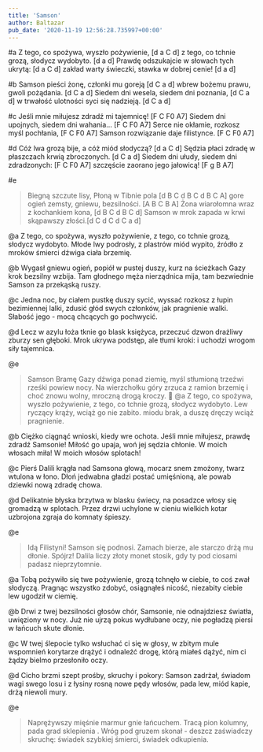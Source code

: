 ```yaml
---
title: 'Samson'
author: Baltazar
pub_date: '2020-11-19 12:56:28.735997+00:00'
---
```


#a
Z tego, co spożywa, wyszło pożywienie, [d a C d]
z tego, co tchnie grozą, słodycz wydobyto. [d a d]
Prawdę odszukajcie w słowach tych ukrytą: [d a C d]
zakład warty świeczki, stawka w dobrej cenie! [d a d]

#b
Samson pieści żonę, członki mu goreją [d C a d]
wbrew bożemu prawu, gwoli pożądania. [d C a d]
Siedem dni wesela, siedem dni poznania, [d C a d]
w trwałość ulotności syci się nadzieją. [d C a d]

#c
Jeśli mnie miłujesz zdradź mi tajemnicę! [F C F0 A7]
Siedem dni upojnych, siedem dni wahania… [F C F0 A7]
Serce nie okłamie, rozkosz myśl pochłania,  [F C F0 A7]
Samson rozwiązanie daje filistynce. [F C F0 A7]

#d
Cóż lwa grozą bije, a cóż miód słodyczą? [d a C d]
Sędzia płaci zdradę w płaszczach krwią zbroczonych. [d C a d]
Siedem dni ułudy, siedem dni zdradzonych: [F C F0 A7]
szczęście zaorano jego jałowicą! [F g B A7]

#e
>Biegną szczute lisy, Płoną w Tibnie pola [d B C d B C d B C A]
>gore ogień zemsty, gniewu, bezsilności. [A B C B A]
>Żona wiarołomna wraz z kochankiem kona, [d B C d B C d]
>Samson w mrok zapada w krwi skąpawszy złości.[d C d C d C a d]

@a
Z tego, co spożywa, wyszło pożywienie,
z tego, co tchnie grozą, słodycz wydobyto.
Młode lwy podrosły, z plastrów miód wypito, 
źródło z mroków śmierci dźwiga ciała brzemię.

@b
Wygasł gniewu ogień, popiół w pustej duszy,
kurz na ścieżkach Gazy krok bezsilny wzbija.
Tam głodnego męża nierządnica mija,
tam bezwiednie Samson za przekąską ruszy.

@c
Jedna noc, by ciałem pustkę duszy sycić,
wyssać rozkosz z łupin bezimiennej lalki,
zdusić głód swych członków, jak pragnienie walki.
Słabość jego -  mocą chcących go pochwycić. 

@d
Lecz w azylu łoża tknie go blask księżyca,
przeczuć dzwon drażliwy zburzy sen głęboki.
Mrok ukrywa podstęp, ale tłumi kroki:
i uchodzi wrogom siły tajemnica.

@e
>Samson Bramę Gazy dźwiga ponad ziemię,
>myśl stłumioną trzeźwi rześki powiew nocy.
>Na wierzchołku góry zrzuca z ramion brzemię
>i choć znowu wolny, mroczną drogą kroczy.

@a
Z tego, co spożywa, wyszło pożywienie,
z tego, co tchnie grozą, słodycz wydobyto.
Lew ryczący krąży, wciąż go nie zabito.
miodu brak, a duszę dręczy wciąż pragnienie.

@b
Ciężko ciągnąć wnioski, kiedy wre ochota.
Jeśli mnie miłujesz, prawdę zdradź Samsonie! 
Miłość go upaja, woń jej sędzia chłonie.
W moich włosach miła! W moich włosów splotach!

@c
Pierś Dalili krągła nad Samsona głową,
mocarz snem zmożony, twarz wtulona w łono.
Dłoń jedwabna gładzi postać umięśnioną,
ale powab dziewki nową zdradę chowa.

@d
Delikatnie błyska brzytwa w blasku świecy,
na posadzce włosy się gromadzą w splotach.
Przez drzwi uchylone w cieniu wielkich kotar
uzbrojona zgraja do komnaty śpieszy.

@e
>Idą Filistyni! Samson się podnosi.
>Zamach bierze, ale starczo drżą mu dłonie.
>Spójrz!  Dalila liczy złoty monet stosik,
>gdy ty pod ciosami padasz nieprzytomnie.

@a
Tobą pożywiło się twe pożywienie,
grozą tchnęło w ciebie, to coś zwał słodyczą.
Pragnąc wszystko zdobyć, osiągnąłeś nicość,
niezabity ciebie lew ugodził w ciemię.

@b
Drwi z twej bezsilności głosów chór, Samsonie,
nie odnajdziesz światła, uwięziony w nocy.
Już nie ujrzą pokus wydłubane oczy,
nie pogładzą piersi w łańcuch skute dłonie.

@c
W twej ślepocie tylko wsłuchać ci się w głosy,
w zbitym mule wspomnień korytarze drążyć
i odnaleźć drogę, którą miałeś dążyć,
nim ci żądzy bielmo przesłoniło oczy.

@d
Cicho brzmi szept prośby, skruchy i pokory: 
Samson zadrżał, świadom wagi swego losu
i z łysiny rosną nowe pędy włosów,
pada lew, miód kapie, drżą niewoli mury.

@e
>Naprężywszy mięśnie marmur gnie łańcuchem.
>Tracą pion kolumny, pada grad sklepienia .
>Wróg pod gruzem skonał - deszcz zaświadczy skruchę:
>świadek szybkiej śmierci, świadek odkupienia.